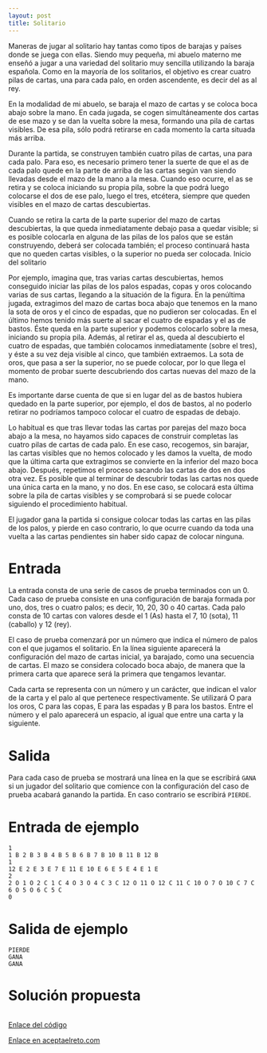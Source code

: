 ```yaml
---
layout: post
title: Solitario
---
```


Maneras de jugar al solitario hay tantas como tipos de barajas y países donde se juega con ellas. Siendo muy pequeña, mi abuelo materno me enseñó a jugar a una variedad del solitario muy sencilla utilizando la baraja española. Como en la mayoría de los solitarios, el objetivo es crear cuatro pilas de cartas, una para cada palo, en orden ascendente, es decir del as al rey.

En la modalidad de mi abuelo, se baraja el mazo de cartas y se coloca boca abajo sobre la mano. En cada jugada, se cogen simultáneamente dos cartas de ese mazo y se dan la vuelta sobre la mesa, formando una pila de cartas visibles. De esa pila, sólo podrá retirarse en cada momento la carta situada más arriba.

Durante la partida, se construyen también cuatro pilas de cartas, una para cada palo. Para eso, es necesario primero tener la suerte de que el as de cada palo quede en la parte de arriba de las cartas según van siendo llevadas desde el mazo de la mano a la mesa. Cuando eso ocurre, el as se retira y se coloca iniciando su propia pila, sobre la que podrá luego colocarse el dos de ese palo, luego el tres, etcétera, siempre que queden visibles en el mazo de cartas descubiertas.

Cuando se retira la carta de la parte superior del mazo de cartas descubiertas, la que queda inmediatamente debajo pasa a quedar visible; si es posible colocarla en alguna de las pilas de los palos que se están construyendo, deberá ser colocada también; el proceso continuará hasta que no queden cartas visibles, o la superior no pueda ser colocada.
Inicio del solitario

Por ejemplo, imagina que, tras varias cartas descubiertas, hemos conseguido iniciar las pilas de los palos espadas, copas y oros colocando varias de sus cartas, llegando a la situación de la figura. En la penúltima jugada, extragimos del mazo de cartas boca abajo que tenemos en la mano la sota de oros y el cinco de espadas, que no pudieron ser colocadas. En el último hemos tenido más suerte al sacar el cuatro de espadas y el as de bastos. Éste queda en la parte superior y podemos colocarlo sobre la mesa, iniciando su propia pila. Además, al retirar el as, queda al descubierto el cuatro de espadas, que también colocamos inmediatamente (sobre el tres), y éste a su vez deja visible al cinco, que también extraemos. La sota de oros, que pasa a ser la superior, no se puede colocar, por lo que llega el momento de probar suerte descubriendo dos cartas nuevas del mazo de la mano.

Es importante darse cuenta de que si en lugar del as de bastos hubiera quedado en la parte superior, por ejemplo, el dos de bastos, al no poderlo retirar no podríamos tampoco colocar el cuatro de espadas de debajo.

Lo habitual es que tras llevar todas las cartas por parejas del mazo boca abajo a la mesa, no hayamos sido capaces de construir completas las cuatro pilas de cartas de cada palo. En ese caso, recogemos, sin barajar, las cartas visibles que no hemos colocado y les damos la vuelta, de modo que la última carta que extragimos se convierte en la inferior del mazo boca abajo. Después, repetimos el proceso sacando las cartas de dos en dos otra vez. Es posible que al terminar de descubrir todas las cartas nos quede una única carta en la mano, y no dos. En ese caso, se colocará esta última sobre la pila de cartas visibles y se comprobará si se puede colocar siguiendo el procedimiento habitual.

El jugador gana la partida si consigue colocar todas las cartas en las pilas de los palos, y pierde en caso contrario, lo que ocurre cuando da toda una vuelta a las cartas pendientes sin haber sido capaz de colocar ninguna. 

# Entrada

La entrada consta de una serie de casos de prueba terminados con un 0. Cada caso de prueba consiste en una configuración de baraja formada por uno, dos, tres o cuatro palos; es decir, 10, 20, 30 o 40 cartas. Cada palo consta de 10 cartas con valores desde el 1 (As) hasta el 7, 10 (sota), 11 (caballo) y 12 (rey).

El caso de prueba comenzará por un número que indica el número de palos con el que jugamos el solitario. En la línea siguiente aparecerá la configuración del mazo de cartas inicial, ya barajado, como una secuencia de cartas. El mazo se considera colocado boca abajo, de manera que la primera carta que aparece será la primera que tengamos levantar.

Cada carta se representa con un número y un carácter, que indican el valor de la carta y el palo al que pertenece respectivamente. Se utilizará O para los oros, C para las copas, E para las espadas y B para los bastos. Entre el número y el palo aparecerá un espacio, al igual que entre una carta y la siguiente.

# Salida

Para cada caso de prueba se mostrará una línea en la que se escribirá `GANA` si un jugador del solitario que comience con la configuración del caso de prueba acabará ganando la partida. En caso contrario se escribirá `PIERDE`.

# Entrada de ejemplo

```
1 
1 B 2 B 3 B 4 B 5 B 6 B 7 B 10 B 11 B 12 B
1 
12 E 2 E 3 E 7 E 11 E 10 E 6 E 5 E 4 E 1 E
2
2 O 1 O 2 C 1 C 4 O 3 O 4 C 3 C 12 O 11 O 12 C 11 C 10 O 7 O 10 C 7 C 6 O 5 O 6 C 5 C
0 
```

# Salida de ejemplo

```
PIERDE
GANA
GANA
```
# Solución propuesta

``` python

```

[Enlace del código](https://github.com/israelem/aceptaelreto/blob/master/codes/2018-05-21-solitario.py)

[Enlace en aceptaelreto.com](https://www.aceptaelreto.com/problem/statement.php?id=187)
